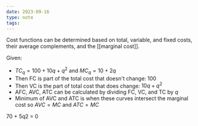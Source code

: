 ```yaml
---
date: 2023-09-16
type: note
tags: 
---
```


Cost functions can be determined based on total, variable, and fixed costs, their average complements, and the [[marginal cost]].

Given:
- $TC_{q} = 100 + 10q + q^2$ and $MC_{q} = 10 + 2q$
- Then FC is part of the total cost that doesn't change: $100$
- Then VC is the part of total cost that does change: $10q + q^2$
- AFC, AVC, ATC can be calculated by dividing FC, VC, and TC by $q$
- Minimum of AVC and ATC is when these curves intersect the marginal cost so $AVC = MC \text{ and } ATC = MC$

70 + 5q2 = 0